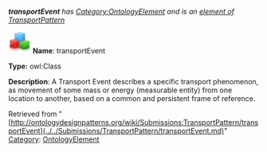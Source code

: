 ___transportEvent__ has [Category:OntologyElement](../../Category/OntologyElement.md "Category:OntologyElement") and is an [element of](../../Property/ElementOf.md "Property:ElementOf") [TransportPattern](../../Submissions/TransportPattern.md "Submissions:TransportPattern")_


  




[![Class](../../images/thumb/2/27/Class.gif/45px-Class.gif)](../../Image/Class.gif.md "Class")
__Name__: transportEvent 


__Type:__ owl:Class 


__Description__: A Transport Event describes a specific transport phenomenon, as movement of some mass or energy (measurable entity) from one location to another, based on a common and persistent frame of reference. 





Retrieved from "[http://ontologydesignpatterns.org/wiki/Submissions:TransportPattern/transportEvent](../../Submissions/TransportPattern/transportEvent.md)"
 [Category](http://ontologydesignpatterns.org/wiki/Special:Categories "Special:Categories"): [OntologyElement](../../Category/OntologyElement.md "Category:OntologyElement")